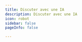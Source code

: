 ```yaml
---
title: Discuter avec une IA
description: Discuter avec une IA
icon: robot
sidebar: false
pageInfo: false

---
```


<rag />